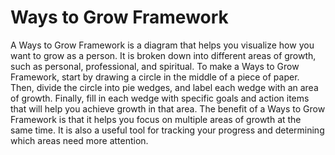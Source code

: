 # Ways to Grow Framework

A Ways to Grow Framework is a diagram that helps you visualize how you want to grow as a person. It is broken down into different areas of growth, such as personal, professional, and spiritual. To make a Ways to Grow Framework, start by drawing a circle in the middle of a piece of paper. Then, divide the circle into pie wedges, and label each wedge with an area of growth. Finally, fill in each wedge with specific goals and action items that will help you achieve growth in that area. The benefit of a Ways to Grow Framework is that it helps you focus on multiple areas of growth at the same time. It is also a useful tool for tracking your progress and determining which areas need more attention.
